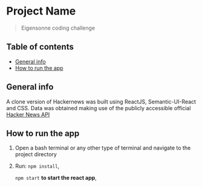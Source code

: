 # Project Name

> Eigensonne coding challenge

## Table of contents

- [General info](#general-info)
- [How to run the app](#How-to-run-the-app)

## General info

A clone version of Hackernews was built using ReactJS, Semantic-UI-React and CSS. Data was obtained making use of the publicly accessible official [Hacker News API](https://github.com/HackerNews/API)

## How to run the app

1. Open a bash terminal or any other type of terminal and navigate to the project directory

2. Run:
   `npm install`,

   `npm start` **to start the react app**,
